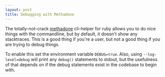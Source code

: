 ```yaml
---
layout: post
title: Debugging with Methadone
---
```


The totally-not-crack [methadone](https://github.com/davetron5000/methadone) cli-helper for ruby allows you to do nice things with the commandline, but by default, it doesn't show any stacktraces. This is a good thing if you're a user, but not a good thing if you are trying to debug things. 

To enable this set the environment variable `DEBUG=true`. Also, using `--log-level=debug` will print any `debug()` statements to stdout, but the usefulness of that depends on if the debug statements exist in the codebase to begin with. 
